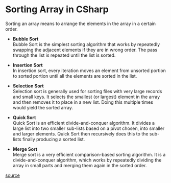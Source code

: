 # Sorting Array in CSharp  
Sorting an array means to arrange the elements in the array in a certain order.  

- **Bubble Sort**  
Bubble Sort is the simplest sorting algorithm that works by repeatedly swapping the adjacent elements if they are in wrong order. The pass through the list is repeated until the list is sorted.  

- **Insertion Sort**  
In insertion sort, every iteration moves an element from unsorted portion to sorted portion until all the elements are sorted in the list.  

- **Selection Sort**  
Selection sort is generally used for sorting files with very large records and small keys. It selects the smallest (or largest) element in the array and then removes it to place in a new list. Doing this multiple times would yield the sorted array.  

- **Quick Sort**  
Quick Sort is an efficient divide-and-conquer algorithm. It divides a large list into two smaller sub-lists based on a pivot chosen, into smaller and larger elements. Quick Sort then recursively does this to the sub-lists finally producing a sorted list.  

- **Merge Sort**  
Merge sort is a very efficient comparison-based sorting algorithm. It is a divide-and-conquer algorithm, which works by repeatedly dividing the array in small parts and merging them again in the sorted order.  

[source](https://www.thedshandbook.com/sorting-in-arrays/)
